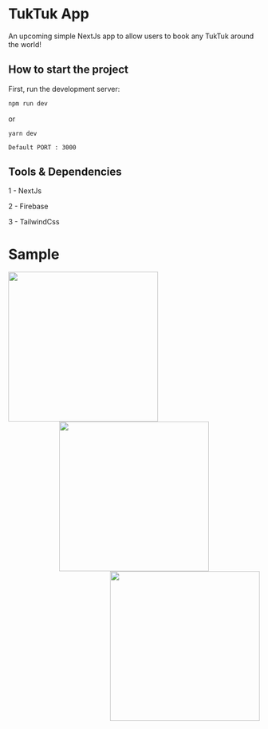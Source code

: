 
# TukTuk App

An upcoming simple NextJs app to allow users to book any TukTuk around the world!

## How to start the project

First, run the development server:

```bash
npm run dev
```
or

```
yarn dev
```


```
Default PORT : 3000
```

## Tools & Dependencies

1 - NextJs

2 - Firebase

3 - TailwindCss

# Sample

<p align = "center">
  <img src = "https://user-images.githubusercontent.com/71923204/193170105-9190add8-a8ee-414f-9c39-85d168928646.png" align = "left" width = 300/>
  <img src = "https://user-images.githubusercontent.com/71923204/193170082-2908c18d-5816-4a5f-8ea8-afc7b326191e.png"  width = 300/>
  <img src = "https://user-images.githubusercontent.com/71923204/193170117-1c6ea5e5-671e-4275-9371-b2e839f7515b.png" align = "right" width = 300/>

</p>







